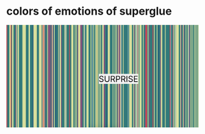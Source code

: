 # colors of emotions of superglue


![alt text](https://raw.githubusercontent.com/Kallirroi/TVfeels/master/surprise.png)